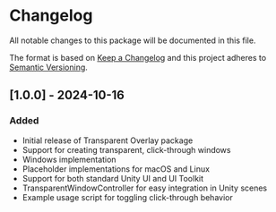 # Changelog

All notable changes to this package will be documented in this file.

The format is based on [Keep a Changelog](http://keepachangelog.com/en/1.0.0/)
and this project adheres to [Semantic Versioning](http://semver.org/spec/v2.0.0.html).

## [1.0.0] - 2024-10-16

### Added

- Initial release of Transparent Overlay package
- Support for creating transparent, click-through windows
- Windows implementation
- Placeholder implementations for macOS and Linux
- Support for both standard Unity UI and UI Toolkit
- TransparentWindowController for easy integration in Unity scenes
- Example usage script for toggling click-through behavior

